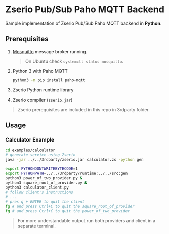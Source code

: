 # Zserio Pub/Sub Paho MQTT Backend

Sample implementation of Zserio Pub/Sub Paho MQTT backend in **Python**.

## Prerequisites

1. [Mosquitto](https://mosquitto.org) message broker running.
   > On Ubuntu check `systemctl status mosquitto`.
2. Python 3 with Paho MQTT

   ```bash
   python3 -m pip install paho-mqtt
   ```
3. Zserio Python runtime library
4. Zserio compiler (`zserio.jar`)

> Zserio prerequisites are included in this repo in 3rdparty folder.

## Usage

### Calculator Example

```bash
cd examples/calculator
# generate service using Zserio
java -jar ../../3rdparty/zserio.jar calculator.zs -python gen

export PYTHONDONTWRITEBYTECODE=1
export PYTHONPATH=../../3rdparty/runtime:../../src:gen
python3 power_of_two_provider.py &
python3 square_root_of_provider.py &
python3 calculator_client.py
# follow client's instructions
# ...
# pres q + ENTER to quit the client
fg # and press Ctrl+C to quit the square_root_of_provider
fg # and press Ctrl+C to quit the power_of_two_provider
```

> For more understandable output run both providers and client in a separate terminal.
